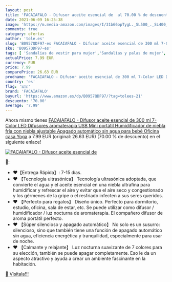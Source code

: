 ```yaml
---
layout: post
title: 'FACAIAFALO - Difusor aceite esencial de  al 70.00 % de descuento'
date: 2021-06-09 16:25:38
image: 'https://m.media-amazon.com/images/I/31b66opTygL._SL500_._SL400_.jpg'
comments: true
category: ofertas
author: 'tole.es'
slug: 'B0957QDF97-es FACAIAFALO - Difusor aceite esencial de 300 ml 7-Color LED...'
sku: 'B0957QDF97-es'
tags: [ 'Sandalias de vestir para mujer','Sandalias y palas de mujer','Zapatos','Zapatos para mujer','Zapatos y complementos','bebé','facaiafalo', ]
actualPrice: 7.99 EUR
currency: EUR
price: 7.99
comparePrice: 26.63 EUR
prodname: 'FACAIAFALO - Difusor aceite esencial de 300 ml 7-Color LED Difusores aromaterapia USB Mini portátil Humidificador de niebla fría con niebla ajustable Apagado automático sin agua para bebé Oficina casa Yoga'
country: 'es'
flag: '🇪🇸'
brand: 'FACAIAFALO'
buyurl: 'https://www.amazon.es/dp/B0957QDF97/?tag=tolees-21'
descuento: '70.00'
average: '7.99'
---
```


Ahora mismo tienes [FACAIAFALO - Difusor aceite esencial de 300 ml 7-Color LED Difusores aromaterapia USB Mini portátil Humidificador de niebla fría con niebla ajustable Apagado automático sin agua para bebé Oficina casa Yoga](https://www.amazon.es/dp/B0957QDF97/?tag=tolees-21) a 7.99 EUR (original: 26.63 EUR) (70.00 %  de descuento) en el siguiente enlace!

[![FACAIAFALO - Difusor aceite esencial de ](https://m.media-amazon.com/images/I/31b66opTygL._SL500_._SL400_.jpg)](https://www.amazon.es/dp/B0957QDF97/?tag=tolees-21)

🔎:

- ♥【Entrega Rápida】: 7-15 días.
- ♥ 【Tecnología ultrasónica】 Tecnología ultrasónica adoptada, que convierte el agua y el aceite esencial en una niebla ultrafina para humidificar y refrescar el aire y evitar que el aire seco y congestionado y los gérmenes de la gripe o el resfriado infecten a sus seres queridos.
- ♥ 【Perfecto para regalos】 Diseño único. Perfecto para dormitorio, estudio, oficina, sala de estar, etc. Se puede utilizar como difusor / humidificador / luz nocturna de aromaterapia. El compañero difusor de aroma portátil perfecto.
- ♥ 【Súper silencioso y apagado automático】 No solo es un susurro: silencioso, sino que también tiene una función de apagado automático sin agua, eficiencia energética y tranquilidad, especialmente para usar de noche.
- ♥ 【Calmante y relajante】 Luz nocturna suavizante de 7 colores para su elección, también se puede apagar completamente. Eso le da un aspecto atractivo y ayuda a crear un ambiente fascinante en la habitación.

[🛒 Visítala!!!](https://www.amazon.es/dp/B0957QDF97/?tag=tolees-21)
